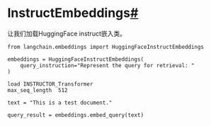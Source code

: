 
InstructEmbeddings[#](#instructembeddings "此标题的永久链接")
=======================================================================

让我们加载HuggingFace instruct嵌入类。

```
from langchain.embeddings import HuggingFaceInstructEmbeddings

```

```
embeddings = HuggingFaceInstructEmbeddings(
    query_instruction="Represent the query for retrieval: "
)

```

```
load INSTRUCTOR_Transformer
max_seq_length  512

```

```
text = "This is a test document."

```

```
query_result = embeddings.embed_query(text)

```

